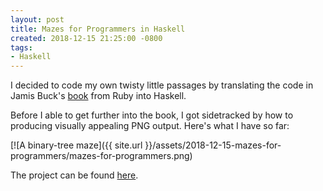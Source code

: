 ```yaml
---
layout: post
title: Mazes for Programmers in Haskell
created: 2018-12-15 21:25:00 -0800
tags:
- Haskell
---
```

I decided to code my own twisty little passages by translating the code in Jamis Buck's [book][book] from Ruby into Haskell.

Before I able to get further into the book, I got sidetracked by how to producing visually appealing PNG output. Here's what I have so far:

[![A binary-tree maze]({{ site.url }}/assets/2018-12-15-mazes-for-programmers/mazes-for-programmers.png)

The project can be found [here][mazes-for-programmers].

[book]: https://pragprog.com/book/jbmaze/mazes-for-programmers
[mazes-for-programmers]: https://github.com/rcook/mazes-for-programmers
